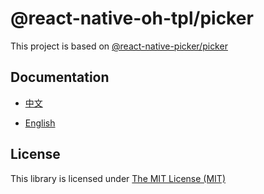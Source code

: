 # @react-native-oh-tpl/picker

This project is based on [@react-native-picker/picker](https://github.com/react-native-picker/picker)

## Documentation

- [中文](https://gitee.com/react-native-oh-library/usage-docs/blob/master/zh-cn/react-native-picker-picker.md)

- [English](https://gitee.com/react-native-oh-library/usage-docs/blob/master/en/react-native-picker-picker.md)

## License

This library is licensed under [The MIT License (MIT)](https://github.com/react-native-picker/picker/blob/master/LICENSE)
